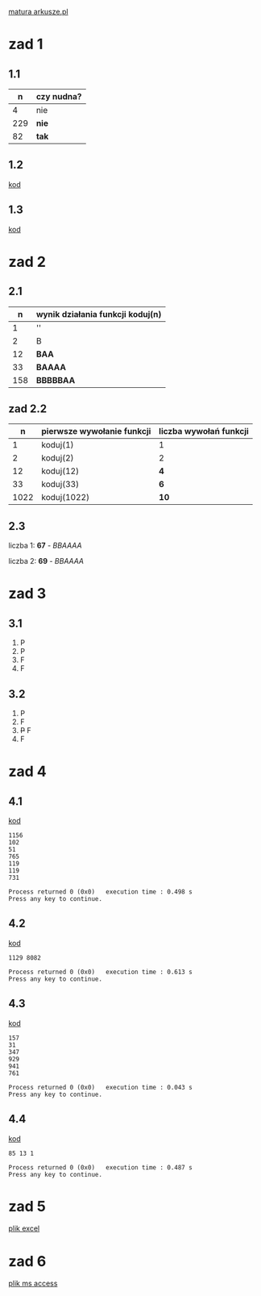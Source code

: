 [matura arkusze.pl](https://arkusze.pl/matura-informatyka-2022-czerwiec-poziom-rozszerzony/)

# zad 1
## 1.1
n | czy nudna?
--|----------
4 | nie
229 | **nie**
82 | **tak**

## 1.2
[kod](cz1/1/12.cpp)

## 1.3
[kod](cz1/1/13.cpp)


# zad 2
## 2.1
n | wynik działania funkcji koduj(n)
--|--------------------------------
1 | ''
2 | B
12 | **BAA**
33 | **BAAAA**
158 | **BBBBBAA**

## zad 2.2
n | pierwsze wywołanie funkcji | liczba wywołań funkcji
--|----------------------------|-----------------------
1 | koduj(1) | 1
2 | koduj(2) | 2
12 | koduj(12) | **4**
33 | koduj(33) | **6**
1022 | koduj(1022) | **10**

## 2.3
liczba 1: **67** - *BBAAAA*

liczba 2: **69** - *BBAAAA*


# zad 3
## 3.1
1. P
2. P
3. F
4. F

## 3.2
1. P
2. F
3. ~~P~~ F
4. F


# zad 4
## 4.1
[kod](cz2/4/41.cpp)
```
1156
102
51
765
119
119
731

Process returned 0 (0x0)   execution time : 0.498 s
Press any key to continue.
```

## 4.2
[kod](cz2/4/42.cpp)
```
1129 8082

Process returned 0 (0x0)   execution time : 0.613 s
Press any key to continue.
```

## 4.3
[kod](cz2/4/43.cpp)
```
157
31
347
929
941
761

Process returned 0 (0x0)   execution time : 0.043 s
Press any key to continue.
```

## 4.4
[kod](cz2/4/44.cpp)
```
85 13 1

Process returned 0 (0x0)   execution time : 0.487 s
Press any key to continue.
```


# zad 5
[plik excel](cz2/5/biznes.xlsx)


# zad 6
[plik ms access](cz2/6/rozgrywki.accdb)